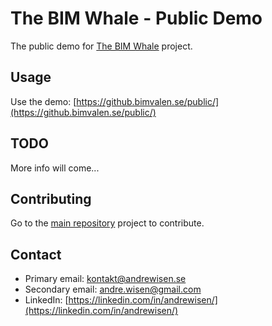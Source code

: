 # The BIM Whale - Public Demo

The public demo for [The BIM Whale](https://github.com/andrewisen/bim-whale) project.

## Usage

Use the demo: [https://github.bimvalen.se/public/](https://github.bimvalen.se/public/)

## TODO

More info will come...

## Contributing

Go to the [main repository](https://github.com/andrewisen/bim-whale) project to contribute.

## Contact

-   Primary email: [kontakt@andrewisen.se](mailto:kontakt@andrewisen.se)
-   Secondary email: [andre.wisen@gmail.com](mailto:andre.wisen@gmail.com])
-   LinkedIn: [https://linkedin.com/in/andrewisen/](https://linkedin.com/in/andrewisen/)
